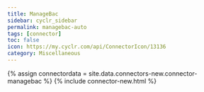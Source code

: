 ```yaml
---
title: ManageBac
sidebar: cyclr_sidebar
permalink: managebac-auto
tags: [connector]
toc: false
icon: https://my.cyclr.com/api/ConnectorIcon/13136
category: Miscellaneous
---
```

{% assign connectordata = site.data.connectors-new.connector-managebac %}
{% include connector-new.html %}	